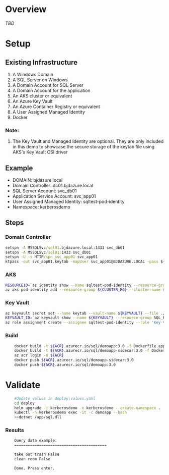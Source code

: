 # Overview
_TBD_


# Setup
## Existing Infrastructure 
1. A Windows Domain
1. A SQL Server on Windows 
1. A Domain Account for SQL Server
1. A Domain Account for the application 
1. An AKS cluster or equivalent 
1. An Azure Key Vault 
1. An Azure Container Registry or equivalent 
1. A User Assigned Managed Identity
1. Docker

### Note:
1. The Key Vault and Managed Identity are optional. They are only included in this demo to showcase the secure storage of the keytab file using AKS's Key Vault CSI driver

## Example
* DOMAIN: bjdazure.local
* Domain Controller: dc01.bjdazure.local
* SQL Server Account: svc_db01
* Application Service Account: svc_app01
* User Assigned Managed Identity: sqltest-pod-identity
* Namespace: kerberosdemo

## Steps
### Domain Controller
```cmd
setspn -A MSSQLSvc/sql01.bjdazure.local:1433 svc_db01
setspn -A MSSQLSvc/sql01:1433 svc_db01
setspn -U -s HTTP/spn_svc_app01 svc_app01
ktpass -out svc_app01.keytab -mapUser svc_app01@BJDAZURE.LOCAL -pass ${PASSWORD} -ptype KRB5_NT_PRINCIPAL -princ HTTP/spn_svc_app01@BJDAZURE.LOCAL
```

### AKS
```bash
RESOURCEID=`az identity show --name sqltest-pod-identity --resource-group SQL_RG --query id -o tsv`
az aks pod-identity add --resource-group ${CLUSTER_RG} --cluster-name ${CLUSTER_NAME} --namespace kerberosdemo --name sqltest-pod-identity --identity-resource-id ${RESOURCEID}
```

### Key Vault
```bash
az keyvault secret set --name keytab --vault-name ${KEYVAULT} --file ./svc_app01.keytab --encoding base64
KEYVAULT_ID=`az keyvault show --name ${KEYVAULT} --resource-group SQL_RG --query id -o tsv`
az role assignment create --assignee sqltest-pod-identity --role 'Key Vault Secrets User' --scope ${KEYVAULT_ID}
```

### Build
```bash
    docker build -t ${ACR}.azurecr.io/sql/demoapp:3.0 -f Dockerfile.app .
    docker build -t ${ACR}.azurecr.io/sql/demoapp-sidecar:3.0 -f Dockerfile.sidecar .
    az acr login -n ${ACR}
    docker push ${ACR}.azurecr.io/sql/demoapp-sidecar:3.0 
    docker push ${ACR}.azurecr.io/sql/demoapp:3.0 
```

# Validate
```bash
    #Update values in deploy\values.yaml
    cd deploy
    helm upgrade -i kerberosdemo -n kerberosdemo --create-namespace . 
    kubectl -n kerberosdemo exec -it -c demoapp --bash 
    >>dotnet /app/sql.dll
```

### Results
```bash
    Query data example:
    =========================================

    take out trash False
    clean room False

    Done. Press enter.
```
